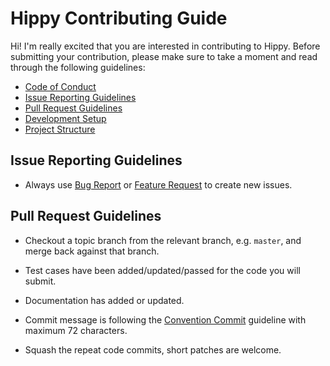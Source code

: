 # Hippy Contributing Guide

Hi! I'm really excited that you are interested in contributing to Hippy. Before submitting your contribution, please make sure to take a moment and read through the following guidelines:

- [Code of Conduct](https://github.com/Tencent/Hippy/blob/master/.github/CODE_OF_CONDUCT.md)
- [Issue Reporting Guidelines](#issue-reporting-guidelines)
- [Pull Request Guidelines](#pull-request-guidelines)
- [Development Setup](https://github.com/Tencent/Hippy#getting-started)
- [Project Structure](https://github.com/Tencent/Hippy#project-structure)

## Issue Reporting Guidelines

- Always use [Bug Report](https://github.com/Tencent/Hippy/blob/master/.github/ISSUE_TEMPLATE/bug_report.md) or [Feature Request](https://github.com/Tencent/Hippy/blob/master/.github/ISSUE_TEMPLATE/feature_request.md) to create new issues.

## Pull Request Guidelines

- Checkout a topic branch from the relevant branch, e.g. `master`, and merge back against that branch.

- Test cases have been added/updated/passed for the code you will submit.

- Documentation has added or updated.

- Commit message is following the [Convention Commit](https://conventionalcommits.org/) guideline with maximum 72 characters.

- Squash the repeat code commits, short patches are welcome.

